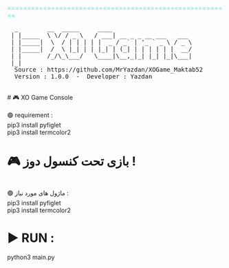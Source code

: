 <span style="color:cyan">========================================================</span><br/>
<pre>
  _        __  _____     ____                      
 | |_____  \ \/ / _ \   / ___| __ _ _ __ ___   ___ 
 | |_____|  \  / | | | | |  _ / _` | '_ ` _ \ / _ \
 | |_____|  /  \ |_| | | |_| | (_| | | | | | |  __/
 | |       /_/\_\___/   \____|\__,_|_| |_| |_|\___|
 |_|                                               
  Source : https://github.com/MrYazdan/XOGame_Maktab52
  Version : 1.0.0  -  Developer : Yazdan
</pre>

<br/>
# 🎮 XO Game Console<br/>
<br/>
🟢 requirement :<br/>
pip3 install pyfiglet<br/>
pip3 install termcolor2<br/>

# 🎮 بازی تحت کنسول دوز ! <br/>
<br/>
🟢 ماژول های مورد نیاز :<br/>
pip3 install pyfiglet<br/>
pip3 install termcolor2<br/>

# ▶ RUN :<br/>
python3 main.py
